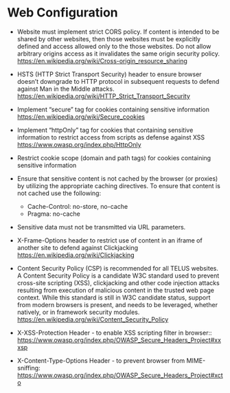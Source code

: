 # Web Configuration

- Website must implement strict CORS policy. If content is intended to be shared by other websites, then those websites must be explicitly defined and access allowed only to the those websites. Do not allow arbitrary origins access as it invalidates the same origin security policy.
https://en.wikipedia.org/wiki/Cross-origin_resource_sharing

- HSTS (HTTP Strict Transport Security) header to ensure browser doesn’t downgrade to HTTP protocol in subsequent requests to defend against Man in the Middle attacks.
https://en.wikipedia.org/wiki/HTTP_Strict_Transport_Security

- Implement “secure” tag for cookies containing sensitive information
https://en.wikipedia.org/wiki/Secure_cookies

- Implement “httpOnly” tag for cookies that containing sensitive information to restrict access from scripts as defense against XSS
https://www.owasp.org/index.php/HttpOnly

- Restrict cookie scope (domain and path tags)  for cookies containing sensitive information

- Ensure that sensitive content is not cached by the browser (or proxies) by utilizing the appropriate caching directives. To ensure that content is not cached use the following:
  - Cache-Control: no-store, no-cache
  - Pragma: no-cache

- Sensitive data must not be transmitted via URL parameters.

- X-Frame-Options header to restrict use of content in an iframe of another site to defend against Clickjacking
https://en.wikipedia.org/wiki/Clickjacking

- Content Security Policy (CSP) is recommended for all TELUS websites. A Content Security Policy is a candidate W3C standard used to prevent cross-site scripting (XSS), clickjacking and other code injection attacks resulting from execution of malicious content in the trusted web page context. While this standard is still in W3C candidate status, support from modern browsers is present, and needs to be leveraged, whether natively, or in framework security modules. https://en.wikipedia.org/wiki/Content_Security_Policy

- X-XSS-Protection Header - to enable XSS scripting filter in browser::
https://www.owasp.org/index.php/OWASP_Secure_Headers_Project#xxxsp 

- X-Content-Type-Options Header - to prevent browser from MIME-sniffing:
https://www.owasp.org/index.php/OWASP_Secure_Headers_Project#xcto 
